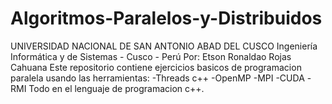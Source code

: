 # Algoritmos-Paralelos-y-Distribuidos
UNIVERSIDAD NACIONAL DE SAN ANTONIO ABAD DEL CUSCO
Ingeniería Informática y de Sistemas - Cusco - Perú
Por: Etson Ronaldao Rojas Cahuana 
Este repositorio contiene ejercicios basicos de programacion paralela usando las herramientas:
-Threads c++
-OpenMP
-MPI
-CUDA
-RMI
Todo en el lenguaje de programacion c++.

